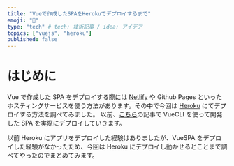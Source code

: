 ```yaml
---
title: "Vueで作成したSPAをHerokuでデプロイするまで"
emoji: "📡"
type: "tech" # tech: 技術記事 / idea: アイデア
topics: ["vuejs", "heroku"]
published: false
---
```


# はじめに

Vue で作成した SPA をデプロイする際には [Netlify](https://www.netlify.com/) や Github Pages といったホスティングサービスを使う方法があります。その中で今回は [Heroku](https://jp.heroku.com/) にてデプロイする方法を調べてみました。
以前、[こちら](https://zenn.dev/ryuu/articles/try-vuetifyapp)の記事で VueCLI を使って開発した SPA を実際にデプロイしていきます。

以前 Heroku にアプリをデプロイした経験はありましたが、VueSPA をデプロイした経験がなかったため、今回は Heroku にデプロイし動かせるとことまで調べてやったのでまとめてみます。
